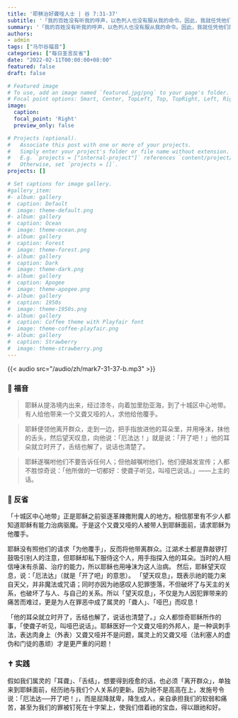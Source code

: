 ```yaml
---
title: '耶稣治好聋哑人士 | 谷 7:31-37'
subtitle: '「我的百姓没有听我的呼声，以色列人也没有服从我的命令。因此，我就任凭他们的心灵顽硬，让他们随自己的私意而行。」（咏81:12-13）'
summary: '「我的百姓没有听我的呼声，以色列人也没有服从我的命令。因此，我就任凭他们的心灵顽硬，让他们随自己的私意而行。」（咏81:12-13）'
authors:
- admin
tags: ["马尔谷福音"]
categories: ["每日圣言反省"]
date: "2022-02-11T00:00:00+08:00"
featured: false
draft: false

# Featured image
# To use, add an image named `featured.jpg/png` to your page's folder.
# Focal point options: Smart, Center, TopLeft, Top, TopRight, Left, Right, BottomLeft, Bottom, BottomRight
image:
  caption:
  focal_point: 'Right'
  preview_only: false

# Projects (optional).
#   Associate this post with one or more of your projects.
#   Simply enter your project's folder or file name without extension.
#   E.g. `projects = ["internal-project"]` references `content/project/deep-learning/index.md`.
#   Otherwise, set `projects = []`.
projects: []

# Set captions for image gallery.
#gallery_item:
#- album: gallery
#  caption: Default
#  image: theme-default.png
#- album: gallery
#  caption: Ocean
#  image: theme-ocean.png
#- album: gallery
#  caption: Forest
#  image: theme-forest.png
#- album: gallery
#  caption: Dark
#  image: theme-dark.png
#- album: gallery
#  caption: Apogee
#  image: theme-apogee.png
#- album: gallery
#  caption: 1950s
#  image: theme-1950s.png
#- album: gallery
#  caption: Coffee theme with Playfair font
#  image: theme-coffee-playfair.png
#- album: gallery
#  caption: Strawberry
#  image: theme-strawberry.png
---
```


{{< audio src="/audio/zh/mark7-31-37-b.mp3" >}}

### :love_letter: 福音
> 耶稣从提洛境内出来，经过漆冬，向着加里肋亚海，到了十城区中心地带。有人给他带来一个又聋又哑的人，求他给他覆手。

> 耶稣便领他离开群众，走到一边，把手指放进他的耳朵里，并用唾沫，抹他的舌头，然后望天叹息，向他说：「厄法达！」就是说：「开了吧！」他的耳朵就立时开了，舌结也解了，说话也清楚了。

> 耶稣遂嘱咐他们不要告诉任何人；但他越嘱咐他们，他们便越发宣传；人都不胜惊奇说：「他所做的一切都好：使聋子听见，叫哑巴说话。」——上主的话。

### :speech_balloon: 反省
「十城区中心地带」正是耶稣之前驱逐革辣撒附魔人的地方。相信那里有不少人都知道耶稣有能力治病驱魔。于是这个又聋又哑的人被带人到耶稣面前，请求耶稣为他覆手。

耶稣没有照他们的请求「为他覆手」，反而将他带离群众。江湖术士都是靠敲锣打鼓吸引别人的注意，但耶稣却私下服侍这个人，用手指探入他的耳朵。当时的人相信唾沫有杀菌、治疗的能力，所以耶稣也用唾沫为这人治病。
然后，耶稣望天叹息，说：「厄法达」（就是「开了吧」的意思）。 「望天叹息」，既表示祂的能力来自天父，并非魔法或咒语；同时亦因为祂感叹人犯罪堕落，不但破坏了与天主的关系，也破坏了与人、与自己的关系。所以「望天叹息」，不仅是为人因犯罪带来的痛苦而难过，更是为人在罪恶中成了属灵的「聋人」、「哑巴」而叹息！

「他的耳朵就立时开了，舌结也解了，说话也清楚了。」众人都惊奇耶稣所作的事，「使聋子听见，叫哑巴说话」。耶稣医好一个又聋又哑的外邦人，是一种讽刺手法，表达肉身上（外表）又聋又哑并不是问题，属灵上的又聋又哑（法利塞人的虚伪和门徒的愚顽）才是更严重的问题！

### :latin_cross: 实践
假如我们属灵的「耳聋」、「舌结」，想要得到痊愈的话，也必须「离开群众」，单独来到耶稣面前，经历祂与我们个人关系的更新。因为祂不是高高在上，发施号令说：「厄法达──开了吧！」，而是屈降就卑，降生成人，亲自承担我们的软弱和痛苦，甚至为我们的罪被钉死在十字架上，使我们借着祂的宝血，得以跟祂和好。
